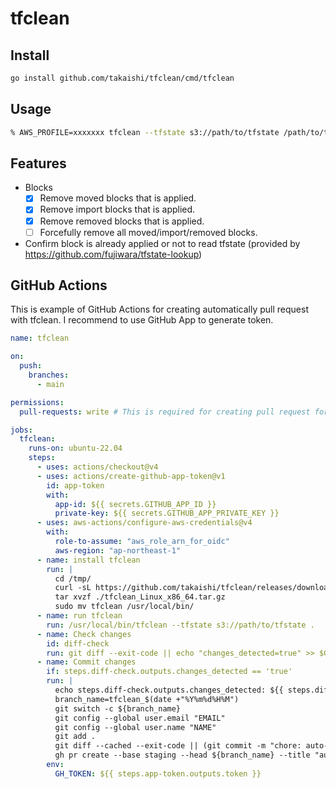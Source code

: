 # tfclean

## Install

```bash
go install github.com/takaishi/tfclean/cmd/tfclean
```

## Usage

```bash
% AWS_PROFILE=xxxxxxx tfclean --tfstate s3://path/to/tfstate /path/to/tffiles
```

## Features

- Blocks
  - [x] Remove moved blocks that is applied.
  - [x] Remove import blocks that is applied.
  - [x] Remove removed blocks that is applied.
  - [ ] Forcefully remove all moved/import/removed blocks.
- Confirm block is already applied or not to read tfstate (provided by https://github.com/fujiwara/tfstate-lookup)

## GitHub Actions

This is example of GitHub Actions for creating automatically pull request with tfclean. I recommend to use GitHub App to generate token.

```yaml
name: tfclean

on:
  push:
    branches:
      - main

permissions:
  pull-requests: write # This is required for creating pull request for auto-remove blocks by tfclean

jobs:
  tfclean:
    runs-on: ubuntu-22.04
    steps:
      - uses: actions/checkout@v4
      - uses: actions/create-github-app-token@v1
        id: app-token
        with:
          app-id: ${{ secrets.GITHUB_APP_ID }}
          private-key: ${{ secrets.GITHUB_APP_PRIVATE_KEY }}
      - uses: aws-actions/configure-aws-credentials@v4
        with:
          role-to-assume: "aws_role_arn_for_oidc"
          aws-region: "ap-northeast-1"
      - name: install tfclean
        run: |
          cd /tmp/
          curl -sL https://github.com/takaishi/tfclean/releases/download/v0.0.3/tfclean_Linux_x86_64.tar.gz --output tfclean_Linux_x86_64.tar.gz
          tar xvzf ./tfclean_Linux_x86_64.tar.gz
          sudo mv tfclean /usr/local/bin/
      - name: run tfclean
        run: /usr/local/bin/tfclean --tfstate s3://path/to/tfstate .
      - name: Check changes
        id: diff-check
        run: git diff --exit-code || echo "changes_detected=true" >> $GITHUB_OUTPUT
      - name: Commit changes
        if: steps.diff-check.outputs.changes_detected == 'true'
        run: |
          echo steps.diff-check.outputs.changes_detected: ${{ steps.diff-check.outputs.changes_detected }}
          branch_name=tfclean_$(date +"%Y%m%d%H%M")
          git switch -c ${branch_name}
          git config --global user.email "EMAIL"
          git config --global user.name "NAME"
          git add .
          git diff --cached --exit-code || (git commit -m "chore: auto-remove blocks by tfclean" && git push origin ${branch_name})
          gh pr create --base staging --head ${branch_name} --title "auto-remove blocks by tfclean" --body ""
        env:
          GH_TOKEN: ${{ steps.app-token.outputs.token }}
```
